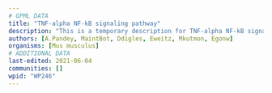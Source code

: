 ```yaml
---
# GPML DATA
title: "TNF-alpha NF-kB signaling pathway"
description: "This is a temporary description for TNF-alpha NF-kB signaling pathway"
authors: [A.Pandey, MaintBot, Ddigles, Eweitz, Mkutmon, Egonw]
organisms: [Mus musculus]
# ADDITIONAL DATA
last-edited: 2021-06-04
communities: []
wpid: "WP246"
---
```

